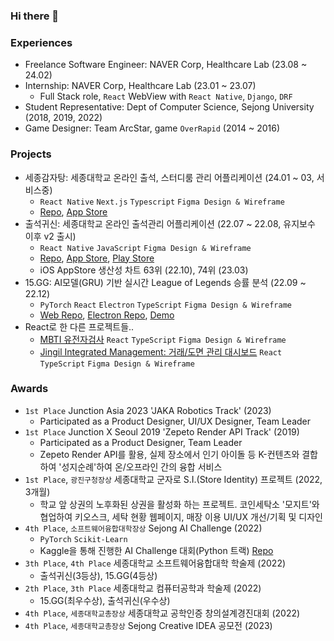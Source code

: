 ### Hi there 👻

<!-- 

[![luciancah's GitHub stats](https://github-readme-stats.vercel.app/api?username=luciancah&theme=transparent)](https://github.com/anuraghazra/github-readme-stats)

### Skills

<p align="left">
  
![React Native](https://img.shields.io/badge/react_native-%2320232a.svg?style=for-the-badge&logo=react&logoColor=%2361DAFB)
![React](https://img.shields.io/badge/react-%2320232a.svg?style=for-the-badge&logo=react&logoColor=%2361DAFB)
![TypeScript](https://img.shields.io/badge/typescript-%23007ACC.svg?style=for-the-badge&logo=typescript&logoColor=white)
![PyTorch](https://img.shields.io/badge/PyTorch-%23EE4C2C.svg?style=for-the-badge&logo=PyTorch&logoColor=white)
![Homebridge](https://img.shields.io/badge/homebridge-%23491F59.svg?style=for-the-badge&logo=homebridge&logoColor=white) 

</p>

-->

### Experiences
- Freelance Software Engineer: NAVER Corp, Healthcare Lab (23.08 ~ 24.02)
- Internship: NAVER Corp, Healthcare Lab (23.01 ~ 23.07)
  - Full Stack role, `React` WebView with `React Native`, `Django`, `DRF`
- Student Representative: Dept of Computer Science, Sejong University (2018, 2019, 2022)
- Game Designer: Team ArcStar, game `OverRapid` (2014 ~ 2016)

### Projects
- 세종감자탕: 세종대학교 온라인 출석, 스터디룸 관리 어플리케이션 (24.01 ~ 03, 서비스중)
  - `React Native` `Next.js` `Typescript` `Figma Design & Wireframe`
  - [Repo](https://github.com/se-gam/segam-web), [App Store](https://apps.apple.com/kr/app/%EC%84%B8%EA%B0%90-%EC%84%B8%EC%A2%85%EB%8C%80%ED%95%99%EA%B5%90-%EC%B6%9C%EC%84%9D-%EC%8A%A4%ED%84%B0%EB%94%94%EB%A3%B8-%EA%B4%80%EB%A6%AC/id6479253937)
- 출석귀신: 세종대학교 온라인 출석관리 어플리케이션 (22.07 ~ 22.08, 유지보수 이후 v2 출시)
  - `React Native` `JavaScript` `Figma Design & Wireframe`
  - [Repo](https://github.com/0ghostyy0/sejong-attendance), [App Store](https://apps.apple.com/kr/app/%EC%B6%9C%EC%84%9D%EA%B7%80%EC%8B%A0-%EC%84%B8%EC%A2%85%EB%8C%80%ED%95%99%EA%B5%90-%EC%98%A8%EB%9D%BC%EC%9D%B8-%EC%B6%9C%EC%84%9D%EA%B4%80%EB%A6%AC/id1641685544), [Play Store](https://play.google.com/store/apps/details?id=com.sejongattendancev1)
  - iOS AppStore 생산성 차트 63위 (22.10), 74위 (23.03)
- 15.GG: AI모델(GRU) 기반 실시간 League of Legends 승률 분석 (22.09 ~ 22.12)
  - `PyTorch` `React` `Electron` `TypeScript` `Figma Design & Wireframe`
  - [Web Repo](https://github.com/fifteen-GG/15GG_front), [Electron Repo](https://github.com/fifteen-GG/DataNashor), [Demo](https://www.youtube.com/watch?v=PA12zff1NyU&feature=youtu.be)
- React로 한 다른 프로젝트들..
  - [MBTI 유전자검사](https://github.com/Viral-MBTI-Test/Viral_MBTI_frontend) `React` `TypeScript` `Figma Design & Wireframe`
  - [Jingil Integrated Management: 거래/도면 관리 대시보드](https://github.com/Jingil-Integrated-Management/JIM_frontend_v4) `React` `TypeScript` `Figma Design & Wireframe`

### Awards
- `1st Place` Junction Asia 2023 'JAKA Robotics Track' (2023)
  - Participated as a Product Designer, UI/UX Designer, Team Leader
- `1st Place` Junction X Seoul 2019 'Zepeto Render API Track' (2019)
  - Participated as a Product Designer, Team Leader
  - Zepeto Render API를 활용, 실제 장소에서 인기 아이돌 등 K-컨텐츠와 결합하여 '성지순례'하여 온/오프라인 간의 융합 서비스
- `1st Place`, `광진구청장상` 세종대학교 군자로 S.I.(Store Identity) 프로젝트 (2022, 3개월)
  - 학교 앞 상권의 노후화된 상권을 활성화 하는 프로젝트. 코인세탁소 '모지트'와 협업하여 키오스크, 세탁 현황 웹페이지, 매장 이용 UI/UX 개선/기획 및 디자인
- `4th Place`, `소프트웨어융합대학장상` Sejong AI Challenge (2022)
  - `PyTorch` `Scikit-Learn`
  - Kaggle을 통해 진행한 AI Challenge 대회(Python 트랙) [Repo](https://github.com/SejongAI-Challenge/2022.AI.Challenge)
- `3th Place`, `4th Place` 세종대학교 소프트웨어융합대학 학술제 (2022)
  - 출석귀신(3등상), 15.GG(4등상)
- `2th Place`, `3th Place` 세종대학교 컴퓨터공학과 학술제 (2022)
  - 15.GG(최우수상), 출석귀신(우수상)
- `4th Place`, `세종대학교총장상` 세종대학교 공학인증 창의설계경진대회 (2022)
- `4th Place`, `세종대학교총장상` Sejong Creative IDEA 공모전 (2023)
